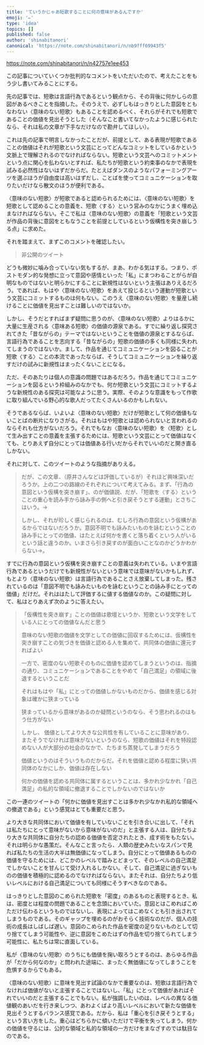 ```yaml
---
title: 'ていうかじゃあ短歌することに何の意味があるんですか'
emoji: '✏️'
type: 'idea'
topics: []
published: false
author: 'shinabitanori'
canonical: 'https://note.com/shinabitanori/n/nb9fff69943f5'
---
```


https://note.com/shinabitanori/n/n42757e1ee453

この記事についていくつか批判的なコメントをいただいたので、考えたことをもう少し書いてみることにする。

先の記事では、短歌は言語行為であるという観点から、その背後に何かしらの意図があるべきことを指摘した。そのうえで、必ずしもはっきりとした意図をともなわない〈意味のない短歌〉もあることを認めるべく、それらがそれでも短歌であることの価値を見出そうとした（そんなこと書いてなかったように感じられたなら、それは私の文章が下手なだけなので勘弁してほしい）。

これは先の記事で明言しなかったことだが、前提として、ある表現が短歌であることの価値はそれが短歌という文芸にとってどんなコミットをしているかという文脈上で理解されるのでなければならない。短歌という文芸へのコミットメントという点に関心を払わないとすれば、私たちが短歌という約束事のなかで表現を試みる必然性はないはずだからだ。たとえばダンスのようなパフォーミングアーツを選ぶほうが自由度は高いはずだし、ことばを使ってコミュニケーションを取りたいだけなら散文のほうが便利である。

〈意味のない短歌〉が短歌であると認められるためには、〈意味のない短歌〉を短歌として認めることの意義を、短歌〈する〉という営みのなかにうまく埋め込まなければならない。そこで私は〈意味のない短歌〉の意義を「短歌という文芸が作品の背後に意図をともなうことを前提としているという仮構性を突き崩しうる点」に求めた。

それを踏まえて、まずこのコメントを確認したい。

> 非公開のツイート

どうも微妙に噛み合っていない気もするが、まあ、わかる気はする。つまり、ポストモダン的な発想に立って意図や感情といった「私」にまつわることがらが自明なものではないと明らかにすることに新規性はないという主張はありえるだろう。であれば、もはや〈意味のない短歌〉をあえて投じるという運動が短歌という文芸にコミットするものは何もない。このうえ〈意味のない短歌〉を量産し続けることに価値を見出すことは難しいのではないか。

しかし、そうだとすればまず疑問に思うのが、〈意味のない短歌〉よりはるかに大量に生産される〈意味ある短歌〉の価値の源泉である。すでに繰り返し探究されてきた「昔ながらの」テーマではないということを価値の源泉とするならば、言語行為であることを志向する「昔ながらの」短歌の価値の多くも同様に失われてしまうのではないか。まして、作品を通じてコミュニケーションを図ることが短歌〈する〉ことの本流であったならば、そうしてコミュニケーションを繰り返すだけの試みに新規性はまったくないことになる。

ただ、そのあたりは個人の意識の問題ではあるだろう。作品を通じてコミュニケーションを図るという枠組みのなかでも、何か短歌という文芸にコミットするような新規性のある探究は可能なように思う。実際、そのような意識をもって作歌に取り組んでいる野心的な歌人だってたくさんいるのかもしれない。

そうであるならば、いよいよ〈意味のない短歌〉だけが短歌として何の価値もないことばの断片になりさがる。それはもはや短歌とは認められないと言われるのならそれも仕方がないだろう。それでもなお〈意味のない短歌〉を〈短歌〉として生み出すことの意義を主張するためには、短歌という文芸にとって価値はなくても、とりあえず自分にとっては価値ある行いだからそれでいいのだと開き直るしかない。

それに対して、このツイートのような指摘がありえる。

> だが、この文章、（原井さんなどは評価しているが）それほど興味深いだろうか。上の二つの路線のそれぞれについて考えてみる。まず、「行為の意図という仮構を突き崩す」、のが価値説、だが、「短歌を〈する〉ということの重心を読み手から詠み手の側へと引き戻そうとする運動」とさちこはいう。→  
>   
> しかし、それが珍しく感じられるのは、むしろ行為の意図という仮構があるからではないだろうか。意図不明でも詠みたいものを詠むということの詠み手にとっての価値、はたとえば何かを書くと落ち着くという人がいるという話と違うのか。いまさら引き戻すのが面白いことなのかどうかわからない→。

すでに行為の意図という仮構を突き崩すことの意義は失われている。いまや言語行為であるというだけでも新規性がないという意味では意味がないかもしれず、もとより〈意味のない短歌〉は言語行為であることさえ放棄してしまった。残されているのは「意図不明でも詠みたいものを詠むということの詠み手にとっての価値」だけだ。それははたして評価するに値する価値なのか。この疑問に対して、私はとりあえず次のように答えたい。

> 「仮構性を突き崩す」ことの価値は歌壇というか、短歌という文学をしている人にとっての価値なんだと思う
>
> 意味のない短歌の価値を文学としての価値に回収するためには、仮構性を突き崩すことの気づきを価値と認める人を集めて、共同体の価値に還元すればよい  
>   
> 一方で、密度のない短歌そのものに価値を認めてしまうというのは、指摘の通り、コミュニケーションであることをやめて「自己満足」の領域に後退するということだ
>
> それはもはや「私」にとっての価値しかないものだから、価値を感じる対象は確かに狭まっている  
>   
> 狭まっているから意味があるのか疑問というのなら、そう思われるのはもう仕方がない
>
> しかし、 価値としてより大きな公共性を有していることに意味があり、またそうでなければ意味がないというのなら、短歌の価値はそれを特段認めない人が大部分の社会のなかで、たちまち蒸発してしまうだろう  
>   
> 価値というのはそういうものだからだ。それを価値と認める程度に狭い共同体のなかにしか、価値は存在しない
>
> 何かの価値を認める共同体に属するということは、多かれ少なかれ「自己満足」の私的な領域に撤退することでしかないのではないか

この一連のツイートの「何かに価値を見出すことは多かれ少なかれ私的な領域への撤退である」という感覚はとても重要だと思う。

より大きな共同体において価値を有していないことを引き合いに出して、「それは私たちにとって意味がないから意味がないのだ」と主張する人は、自分たちより大きな共同体に自分たちの認める価値を否定されたとき、成す術をもたない。それは明らかな愚策だ。そんなこと言ったら、人類の歴史みたいなスパンで見れば私たちの生活の大半は無価値になってしまう。自分にとって価値あるものの価値を守るためには、どこかのレベルで踏みとどまって、そのレベルの自己満足でしかないことを甘んじて受け入れるしかない。そして、自己満足に過ぎないものの価値を積極的に認めるのでなければならない。またそれは、自分たちより低いレベルにおける自己満足についても同様にそうすべきなのである。

はっきりとした意図のこめられた短歌を「密度」のあるものと表現するとき、私は、密度とは程度の問題であることを念頭においていた。意図とはこめればこめただけ伝わるというものではないし、表現によってはこめなくとも引き出されてしまうものである。そのギャップを埋めるのがおそらく技術なのだが、個人の技術の成長はしばしば遅い。意図のこめられた作品を密度の足りないものとして切り捨ててしまう可能性や、逆に意図をこめたはずの作品を切り捨てられてしまう可能性に、私たちは常に直面している。

私が〈意味のない短歌〉のうちにも価値を掬い取ろうとするのは、あらゆる作品が「だから何なのか」と問われた途端に、まったく無価値になってしまうことを危惧するからでもある。

〈意味のない短歌〉に意味を見出す試論のなかで重要なのは、短歌は言語行為でなければ価値がないと主張することではないし、「私」にとって価値があればそれでいいのだと主張することでもない。私が強調したいのは、レベルの異なる価値観のあいだを行き来しつつ、あわよくばより高いレベルにおいて新たな価値を見出そうとするバランス感覚である。だから、私は「重心を引き戻そうとする」という言い方をした。重心はどちらかに傾いただけで平衡を失ってしまう。何かの価値を守るには、公的な領域と私的な領域の一方だけをまなざすのでは駄目なのである。

